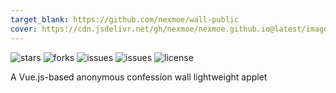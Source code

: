 ```yaml
---
target_blank: https://github.com/nexmoe/wall-public
cover: https://cdn.jsdelivr.net/gh/nexmoe/nexmoe.github.io@latest/images/PHP-Vue-js-%E8%A1%A8%E7%99%BD%E5%A2%99/screenshots.png
---
```


![stars](https://img.shields.io/github/stars/nexmoe/wall-public.svg) ![forks](https://img.shields.io/github/forks/nexmoe/wall-public.svg) ![issues](https://img.shields.io/github/issues/nexmoe/wall-public.svg) ![issues](https://img.shields.io/github/issues-pr/nexmoe/wall-public.svg) ![license](https://img.shields.io/github/license/nexmoe/wall-public.svg)

A Vue.js-based anonymous confession wall lightweight applet

<!--more-->


